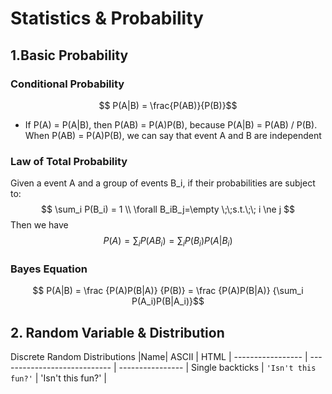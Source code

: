 <script type="text/javascript" src="https://cdn.mathjax.org/mathjax/latest/MathJax.js?config=TeX-AMS_HTML"></script>

# Statistics & Probability
## 1.Basic Probability

### Conditional Probability
$$ P(A|B) = \frac{P(AB)}{P(B)}$$

- If P(A) = P(A|B), then P(AB) = P(A)P(B), because P(A|B) = P(AB) / P(B). When P(AB) = P(A)P(B), we can say that event A and B are independent

### Law of Total Probability
Given a event A and a group of events B_i, if their probabilities are subject to:
$$	\sum_i P(B_i) = 1 \\ \forall B_iB_j=\empty \;\;s.t.\;\; i \ne j $$ 
Then we have 
$$ P(A) = \sum_i P(AB_i) = \sum_iP(B_i)P(A|B_i)$$

### Bayes Equation
$$ P(A|B) = \frac {P(A)P(B|A)} {P(B)} = \frac {P(A)P(B|A)} {\sum_i P(A_i)P(B|A_i)}$$

## 2. Random Variable & Distribution
Discrete Random Distributions
|Name| ASCII | HTML | 
----------------- | ---------------------------- | ----------------
| Single backticks | `'Isn't this fun?'` | 'Isn't this fun?' | 

<!--stackedit_data:
eyJoaXN0b3J5IjpbMjA2MjI5MzA2OSwzMjc5NTI4NzUsLTE0MT
IzNDYyOTQsLTE2NjM1NzE5OTQsMjQ3MzgyNjU3LC00NjAxOTkw
NDIsMTc3MDU5MzA1LC0xMzM1MzAwOTg0XX0=
-->